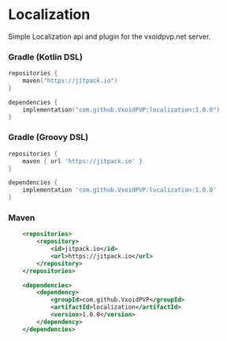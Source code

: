 # Localization

Simple Localization api and plugin for the vxoidpvp.net server.

### Gradle (Kotlin DSL)

```kotlin
repositories {
    maven("https://jitpack.io")
}

dependencies {
    implementation("com.github.VxoidPVP:localization:1.0.0")
}
```

### Gradle (Groovy DSL)
```groovy
repositories {
    maven { url 'https://jitpack.io' }
}

dependencies {
    implementation 'com.github.VxoidPVP:localization:1.0.0'
}
```

### Maven
```xml
    <repositories>
        <repository>
            <id>jitpack.io</id>
            <url>https://jitpack.io</url>
        </repository>
    </repositories>

    <dependencies>
        <dependency>
            <groupId>com.github.VxoidPVP</groupId>
            <artifactId>localization</artifactId>
            <version>1.0.0</version>
        </dependency>
    </dependencies>
```
